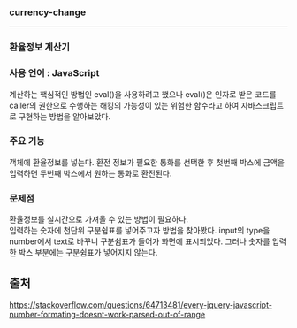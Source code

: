 ### currency-change
---

### 환율정보 계산기

### 사용 언어 : JavaScript
계산하는 핵심적인 방법인 eval()을 사용하려고 했으나 eval()은 인자로 받은 코드를 caller의 권한으로 수행하는 해킹의 가능성이 있는 위험한 함수라고 하여 자바스크립트로 구현하는 방법을 알아보았다.

### 주요 기능
객체에 환율정보를 넣는다. 
환전 정보가 필요한 통화를 선택한 후 첫번째 박스에 금액을 입력하면 두번째 박스에서 원하는 통화로 환전된다.  


### 문제점
환율정보를 실시간으로 가져올 수 있는 방법이 필요하다.  
입력하는 숫자에 천단위 구분쉼표를 넣어주고자 방법을 찾아봤다. input의 type을 number에서 text로 바꾸니 구분쉼표가 들어가 화면에 표시되었다. 
그러나 숫자를 입력한 박스 부분에는 구분쉼표가 넣어지지 않는다. 

## 출처
https://stackoverflow.com/questions/64713481/every-jquery-javascript-number-formating-doesnt-work-parsed-out-of-range
